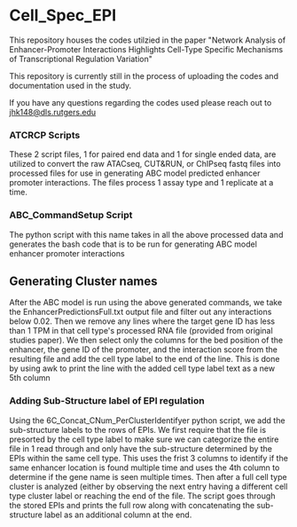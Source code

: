 # Cell_Spec_EPI

This repository houses the codes utilzied in the paper "Network Analysis of Enhancer-Promoter Interactions Highlights Cell-Type Specific Mechanisms of Transcriptional Regulation Variation"

This repository is currently still in the process of uploading the codes and documentation used in the study. 

If you have any questions regarding the codes used please reach out to jhk148@dls.rutgers.edu

### ATCRCP Scripts
These 2 script files, 1 for paired end data and 1 for single ended data, are utilized to convert the raw ATACseq, CUT&RUN, or ChIPseq fastq files into processed files for use in generating ABC model predicted enhancer promoter interactions. The files process 1 assay type and 1 replicate at a time.

### ABC_CommandSetup Script
The python script with this name takes in all the above processed data and generates the bash code that is to be run for generating ABC model enhancer promoter interactions

## Generating Cluster names
After the ABC model is run using the above generated commands, we take the EnhancerPredictionsFull.txt output file and filter out any interactions below 0.02. Then we remove any lines where the target gene ID has less than 1 TPM in that cell type's processed RNA file (provided from original studies paper). We then select only the columns for the bed position of the enhancer, the gene ID of the promoter, and the interaction score from the resulting file and add the cell type label to the end of the line. This is done by using awk to print the line with the added cell type label text as a new 5th column

### Adding Sub-Structure label of EPI regulation
Using the 6C_Concat_CNum_PerClusterIdentifyer python script, we add the sub-structure labels to the rows of EPIs. We first require that the file is presorted by the cell type label to make sure we can categorize the entire file in 1 read through and only have the sub-structure determined by the EPIs within the same cell type. This uses the frist 3 columns to identify if the same enhancer location is found multiple time and uses the 4th column to determine if the gene name is seen multiple times. Then after a full cell type cluster is analyzed (either by observing the next entry having a different cell type cluster label or reaching the end of the file. The script goes through the stored EPIs and prints the full row along with concatenating the sub-structure label as an additional column at the end.

